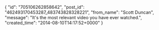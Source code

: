  {
   "id": "705106262858642",
   "post_id": "462493170453287_483743828328221",
   "from_name": "Scott Duncan",
   "message": "It's the most relevant video you have ever watched.",
   "created_time": "2014-08-10T14:17:52+0000"
 }
